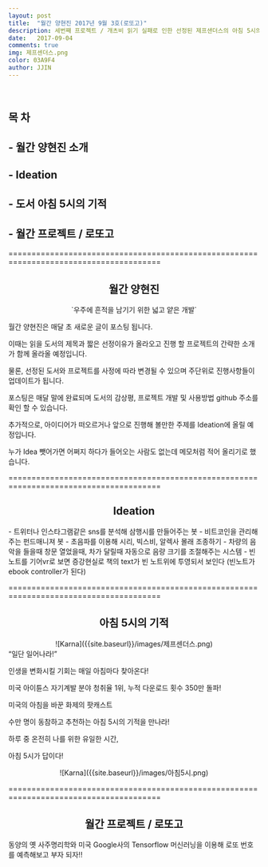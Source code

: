 ```yaml
---
layout: post
title:  "월간 양현진 2017년 9월 3호(로또고)"
description: 세번째 프로젝트 / 개츠비 읽기 실패로 인한 선정된 제프샌더스의 아침 5시의 기적 / 동서고금의 결정체 로또고
date:   2017-09-04
comments: true
img: 제프센더스.png
color: 03A9F4
author: JJIN
---
```

<br>
<h2>목 차 </h2>
<h2>- 월간 양현진 소개</h2>
<h2>- Ideation</h2>
<h2>- 도서 아침 5시의 기적</h2>
<h2>- 월간 프로젝트 / 로또고</h2>

=======================================================================================
<br>
<div style="text-align:center" markdown="1">
<h2>월간 양현진</h2>
`우주에 흔적을 남기기 위한 넓고 얕은 개발`
</div>

월간 양현진은 매달 초 새로운 글이 포스팅 됩니다.

이때는 읽을 도서의 제목과 짧은 선정이유가 올라오고 진행 할 프로젝트의 간략한 소개가 함께 올라올 예정입니다.

물론, 선정된 도서와 프로젝트를 사정에 따라 변경될 수 있으며 주단위로 진행사항들이 업데이트가 됩니다.

포스팅은 매달 말에 완료되며 도서의 감상평, 프로젝트 개발 및 사용방법 github 주소를 확인 할 수 있습니다.

추가적으로, 아이디어가 떠오르거나 앞으로 진행해 볼만한 주제를 Ideation에 올릴 예정입니다.

누가 Idea 뺏어가면 어쩌지 하다가 들어오는 사람도 없는데 메모처럼 적어 올리기로 했습니다.

=======================================================================================
<br>
<div style="text-align:center" markdown="1">
<h2>Ideation</h2>
</div>
 - 트위터나 인스타그램같은 sns를 분석해 삼행시를 만들어주는 봇
 - 비트코인을 관리해주는 펀드매니져 봇
 - 초음파를 이용해 시리, 빅스비, 알렉사 몰래 조종하기
 - 차량의 음악을 들을때 창문 열었을때, 차가 달릴때 자동으로 음량 크기를 조절해주는 시스템 
 - 빈 노트를 기어vr로 보면 증강현실로 책의 text가 빈 노트위에 투영되서 보인다 (빈노트가 ebook controller가 된다)

=======================================================================================
<br>
<div style="text-align:center" markdown="1">
<h2>아침 5시의 기적</h2>
</div>
<div style="text-align:center" markdown="1">
![Karna]({{site.baseurl}}/images/제프센더스.png)
</div>
“일단 일어나라!”

인생을 변화시킬 기회는 매일 아침마다 찾아온다!


미국 아이튠스 자기계발 분야 청취율 1위, 누적 다운로드 횟수 350만 돌파!

미국의 아침을 바꾼 화제의 팟캐스트

수만 명이 동참하고 추천하는 아침 5시의 기적을 만나라!



하루 중 온전히 나를 위한 유일한 시간, 

아침 5시가 답이다! 

<div style="text-align:center" markdown="1">
![Karna]({{site.baseurl}}/images/아침5시.png)
</div>

=======================================================================================
<br>
<div style="text-align:center" markdown="1">
<h2>월간 프로젝트 / 로또고</h2>
</div>

동양의 옛 사주명리학와 미국 Google사의 Tensorflow 머신러닝을 이용해 로또 번호를 예측해보고 부자 되자!!
